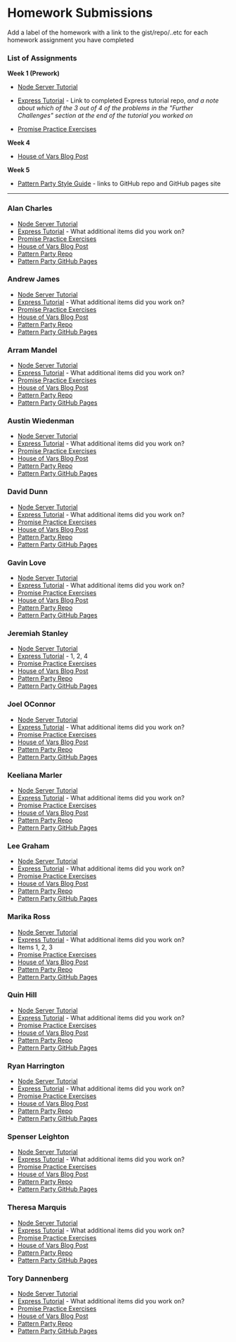 # Homework Submissions

Add a label of the homework with a link to the gist/repo/..etc for each homework assignment you have completed

### List of Assignments

**Week 1 (Prework)**

* [Node Server Tutorial](http://frontend.turing.io/lessons/module-4/node-prework.html)

* [Express Tutorial](https://medium.com/@jaeger.rob/introduction-to-nodes-express-js-db5617047150) - Link to completed Express tutorial repo, *and a note about which of the 3 out of 4 of the problems in the "Further Challenges" section at the end of the tutorial you worked on*

* [Promise Practice Exercises](https://gist.github.com/robbiejaeger/dc8f55c1f9462741090862f736b82cab)

**Week 4**

* [House of Vars Blog Post]()

**Week 5**

* [Pattern Party Style Guide](http://frontend.turing.io/projects/pattrn-party.html) - links to GitHub repo and GitHub pages site

---


### Alan Charles

* [Node Server Tutorial]()
* [Express Tutorial]() - What additional items did you work on?
* [Promise Practice Exercises]()
* [House of Vars Blog Post]()
* [Pattern Party Repo]()
* [Pattern Party GitHub Pages]()

### Andrew James

* [Node Server Tutorial]()
* [Express Tutorial]() - What additional items did you work on?
* [Promise Practice Exercises]()
* [House of Vars Blog Post]()
* [Pattern Party Repo]()
* [Pattern Party GitHub Pages]()

### Arram Mandel

* [Node Server Tutorial]()
* [Express Tutorial]() - What additional items did you work on?
* [Promise Practice Exercises]()
* [House of Vars Blog Post]()
* [Pattern Party Repo]()
* [Pattern Party GitHub Pages]()

### Austin Wiedenman

* [Node Server Tutorial]()
* [Express Tutorial]() - What additional items did you work on?
* [Promise Practice Exercises]()
* [House of Vars Blog Post]()
* [Pattern Party Repo]()
* [Pattern Party GitHub Pages]()

### David Dunn

* [Node Server Tutorial]()
* [Express Tutorial]() - What additional items did you work on?
* [Promise Practice Exercises]()
* [House of Vars Blog Post]()
* [Pattern Party Repo]()
* [Pattern Party GitHub Pages]()

### Gavin Love

* [Node Server Tutorial]()
* [Express Tutorial]() - What additional items did you work on?
* [Promise Practice Exercises]()
* [House of Vars Blog Post]()
* [Pattern Party Repo]()
* [Pattern Party GitHub Pages]()

### Jeremiah Stanley

* [Node Server Tutorial](https://gist.github.com/jeremiahjstanley/e582019634adaa5ccc1d33da6115ee9c)
* [Express Tutorial](https://github.com/jeremiahjstanley/express-tutorial) - 1, 2, 4
* [Promise Practice Exercises](https://gist.github.com/jeremiahjstanley/f884250bf631e604876c5c972ee12d1d)
* [House of Vars Blog Post]()
* [Pattern Party Repo]()
* [Pattern Party GitHub Pages]()

### Joel OConnor

* [Node Server Tutorial]()
* [Express Tutorial]() - What additional items did you work on?
* [Promise Practice Exercises]()
* [House of Vars Blog Post]()
* [Pattern Party Repo]()
* [Pattern Party GitHub Pages]()

### Keeliana Marler

* [Node Server Tutorial]()
* [Express Tutorial]() - What additional items did you work on?
* [Promise Practice Exercises]()
* [House of Vars Blog Post]()
* [Pattern Party Repo]()
* [Pattern Party GitHub Pages]()

### Lee Graham

* [Node Server Tutorial]()
* [Express Tutorial]() - What additional items did you work on?
* [Promise Practice Exercises]()
* [House of Vars Blog Post]()
* [Pattern Party Repo]()
* [Pattern Party GitHub Pages]()

### Marika Ross

* [Node Server Tutorial](https://github.com/marikaross/node)
* [Express Tutorial](https://github.com/marikaross/express-practice) - What additional items did you work on?
* Items 1, 2, 3
* [Promise Practice Exercises](https://repl.it/@marikaross/Promise-Practice)
* [House of Vars Blog Post]()
* [Pattern Party Repo]()
* [Pattern Party GitHub Pages]()

### Quin Hill

* [Node Server Tutorial]()
* [Express Tutorial]() - What additional items did you work on?
* [Promise Practice Exercises]()
* [House of Vars Blog Post]()
* [Pattern Party Repo]()
* [Pattern Party GitHub Pages]()

### Ryan Harrington

* [Node Server Tutorial]()
* [Express Tutorial]() - What additional items did you work on?
* [Promise Practice Exercises]()
* [House of Vars Blog Post]()
* [Pattern Party Repo]()
* [Pattern Party GitHub Pages]()

### Spenser Leighton

* [Node Server Tutorial](https://gist.github.com/spenserleighton1/96f2855993b68d88ca7219eebd6a0d65)
* [Express Tutorial](https://github.com/spenserleighton1/express-tutorial) - What additional items did you work on?
* [Promise Practice Exercises](https://gist.github.com/spenserleighton1/ccf6cd1b683a445ded7726f1b3518e03)
* [House of Vars Blog Post]()
* [Pattern Party Repo]()
* [Pattern Party GitHub Pages]()

### Theresa Marquis

* [Node Server Tutorial]()
* [Express Tutorial]() - What additional items did you work on?
* [Promise Practice Exercises]()
* [House of Vars Blog Post]()
* [Pattern Party Repo]()
* [Pattern Party GitHub Pages]()

### Tory Dannenberg

* [Node Server Tutorial]()
* [Express Tutorial]() - What additional items did you work on?
* [Promise Practice Exercises]()
* [House of Vars Blog Post]()
* [Pattern Party Repo]()
* [Pattern Party GitHub Pages]()

